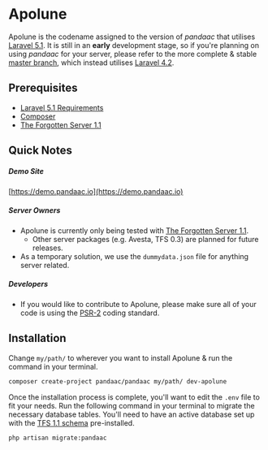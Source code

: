# Apolune
Apolune is the codename assigned to the version of _pandaac_ that utilises [Laravel 5.1](http://laravel.com/docs/5.1/). It is still in an **early** development stage, so if you're planning on using _pandaac_ for your server, please refer to the more complete & stable [master branch](https://github.com/pandaac/pandaac), which instead utilises [Laravel 4.2](http://laravel.com/docs/4.2/).

## Prerequisites
* [Laravel 5.1 Requirements](http://laravel.com/docs/5.1/installation#installation)
* [Composer](https://getcomposer.org/)
* [The Forgotten Server 1.1](https://github.com/otland/forgottenserver/tree/1.1)

## Quick Notes

##### Demo Site
[https://demo.pandaac.io](https://demo.pandaac.io)

##### Server Owners
* Apolune is currently only being tested with [The Forgotten Server 1.1](https://github.com/otland/forgottenserver/tree/1.1).
  * Other server packages (e.g. Avesta, TFS 0.3) are planned for future releases.
* As a temporary solution, we use the `dummydata.json` file for anything server related.

##### Developers
* If you would like to contribute to Apolune, please make sure all of your code is using the [PSR-2](https://github.com/php-fig/fig-standards/blob/master/accepted/PSR-2-coding-style-guide.md) coding standard.

## Installation
Change `my/path/` to wherever you want to install Apolune & run the command in your terminal.

```bash
composer create-project pandaac/pandaac my/path/ dev-apolune
```

Once the installation process is complete, you'll want to edit the `.env` file to fit your needs. Run the following command in your terminal to migrate the necessary database tables. You'll need to have an active database set up with the [TFS 1.1 schema](https://github.com/otland/forgottenserver/blob/1.1/schema.sql) pre-installed.

```bash
php artisan migrate:pandaac
```
